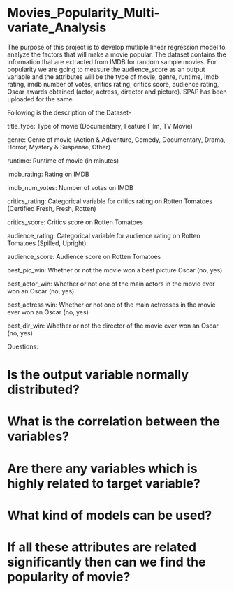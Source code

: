 # Movies_Popularity_Multi-variate_Analysis
The purpose of this project is to develop mutliple linear regression model to analyze the factors that will make a movie popular. The dataset contains the information that are extracted from IMDB for random sample movies. For popularity we are going to measure the audience_score as an output variable and the attributes will be the type of movie, genre, runtime, imdb rating, imdb number of votes, critics rating, critics score, audience rating, Oscar awards obtained (actor, actress, director and picture). SPAP has been uploaded for the same.

Following is the description of the Dataset-

title_type: Type of movie (Documentary, Feature Film, TV Movie)

genre: Genre of movie (Action & Adventure, Comedy, Documentary, Drama, Horror, Mystery & Suspense, Other)

runtime: Runtime of movie (in minutes)

imdb_rating: Rating on IMDB

imdb_num_votes: Number of votes on IMDB

critics_rating: Categorical variable for critics rating on Rotten Tomatoes (Certified Fresh, Fresh, Rotten)

critics_score: Critics score on Rotten Tomatoes

audience_rating: Categorical variable for audience rating on Rotten Tomatoes (Spilled, Upright)

audience_score: Audience score on Rotten Tomatoes

best_pic_win: Whether or not the movie won a best picture Oscar (no, yes)

best_actor_win: Whether or not one of the main actors in the movie ever won an Oscar (no, yes)

best_actress win: Whether or not one of the main actresses in the movie ever won an Oscar (no, yes)

best_dir_win: Whether or not the director of the movie ever won an Oscar (no, yes)

Questions:

# Is the output variable normally distributed?

# What is the correlation between the variables?

# Are there any variables which is highly related to target variable?

# What kind of models can be used?

# If all these attributes are related significantly then can we find the popularity of movie?
